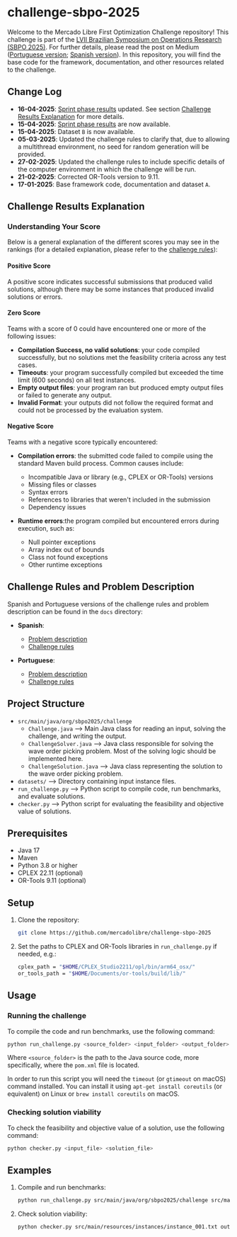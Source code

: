 # challenge-sbpo-2025

Welcome to the Mercado Libre First Optimization Challenge repository! This challenge is part of the [LVII Brazilian Symposium on Operations Research (SBPO 2025)](https://sbpo2025.galoa.com.br/sbpo-2025/page/5407-home). For further details, please read the post on Medium ([Portuguese version](https://medium.com/mercadolibre-tech/desafio-mercado-livre-de-otimiza%C3%A7%C3%A3o-3a4009607ee3); [Spanish version](https://medium.com/mercadolibre-tech/primer-desaf%C3%ADo-mercado-libre-de-optimizaci%C3%B3n-e8dad236054c)).
In this repository, you will find the base code for the framework, documentation, and other resources related to the challenge.

## Change Log

- **16-04-2025**: [Sprint phase results](results/sprint_phase.pdf) updated. See section [Challenge Results Explanation](#challenge-results-explanation) for more details.
- **15-04-2025**: [Sprint phase results](results/sprint_phase.pdf) are now available.
- **15-04-2025**: Dataset `B` is now available.
- **05-03-2025**: Updated the challenge rules to clarify that, due to allowing a multithread environment, no seed for random generation will be provided.
- **27-02-2025**: Updated the challenge rules to include specific details of the computer environment in which the challenge will be run.
- **21-02-2025**: Corrected OR-Tools version to 9.11.
- **17-01-2025**: Base framework code, documentation and dataset `A`.

## Challenge Results Explanation

### Understanding Your Score

Below is a general explanation of the different scores you may see in the rankings (for a detailed explanation, please refer to the [challenge rules](docs/es_challenge_rules.pdf)):

#### Positive Score

A positive score indicates successful submissions that produced valid solutions, although there may be some instances that produced invalid solutions or errors.

#### Zero Score

Teams with a score of 0 could have encountered one or more of the following issues:

- **Compilation Success, no valid solutions**: your code compiled successfully, but no solutions met the feasibility criteria across any test cases.
- **Timeouts**: your program successfully compiled but exceeded the time limit (600 seconds) on all test instances.
- **Empty output files**: your program ran but produced empty output files or failed to generate any output.
- **Invalid Format**: your outputs did not follow the required format and could not be processed by the evaluation system.

#### Negative Score

Teams with a negative score typically encountered:

- **Compilation errors**: the submitted code failed to compile using the standard Maven build process. Common causes include:
    - Incompatible Java or library (e.g., CPLEX or OR-Tools) versions
    - Missing files or classes
    - Syntax errors
    - References to libraries that weren't included in the submission
    - Dependency issues

- **Runtime errors**:the program compiled but encountered errors during execution, such as:
    - Null pointer exceptions
    - Array index out of bounds
    - Class not found exceptions
    - Other runtime exceptions

## Challenge Rules and Problem Description

Spanish and Portuguese versions of the challenge rules and problem description can be found in the `docs` directory:

- **Spanish**:
  - [Problem description](docs/es_problem_description.pdf)
  - [Challenge rules](docs/es_challenge_rules.pdf)


- **Portuguese**:
  - [Problem description](docs/pt_problem_description.pdf)
  - [Challenge rules](docs/pt_challenge_rules.pdf)

## Project Structure

- `src/main/java/org/sbpo2025/challenge`
  - `Challenge.java` ⟶ Main Java class for reading an input, solving the challenge, and writing the output.
  - `ChallengeSolver.java` ⟶ Java class responsible for solving the wave order picking problem. Most of the solving logic should be implemented here.
  - `ChallengeSolution.java` ⟶ Java class representing the solution to the wave order picking problem.
- `datasets/` ⟶ Directory containing input instance files.
- `run_challenge.py` ⟶ Python script to compile code, run benchmarks, and evaluate solutions.
- `checker.py` ⟶ Python script for evaluating the feasibility and objective value of solutions.

## Prerequisites

- Java 17
- Maven
- Python 3.8 or higher
- CPLEX 22.11 (optional)
- OR-Tools 9.11 (optional)

## Setup

1. Clone the repository:
    ```sh
    git clone https://github.com/mercadolibre/challenge-sbpo-2025
    ```
2. Set the paths to CPLEX and OR-Tools libraries in `run_challenge.py` if needed, e.g.:
    ```sh
    cplex_path = "$HOME/CPLEX_Studio2211/opl/bin/arm64_osx/"
    or_tools_path = "$HOME/Documents/or-tools/build/lib/"
    ```

## Usage

### Running the challenge

To compile the code and run benchmarks, use the following command:
```sh
python run_challenge.py <source_folder> <input_folder> <output_folder>
```
Where `<source_folder>` is the path to the Java source code, more specifically, where the `pom.xml` file is located.

In order to run this script you will need the `timeout` (or `gtimeout` on macOS) command installed. You can install it using `apt-get install coreutils` (or equivalent) on Linux or `brew install coreutils` on macOS.

### Checking solution viability

To check the feasibility and objective value of a solution, use the following command:
```sh
python checker.py <input_file> <solution_file>
```

## Examples

1. Compile and run benchmarks:
    ```sh
    python run_challenge.py src/main/java/org/sbpo2025/challenge src/main/resources/instances output
    ```
   
2. Check solution viability:
    ```sh
    python checker.py src/main/resources/instances/instance_001.txt output/instance_001.txt
    ```
